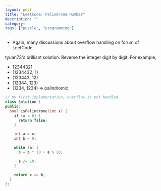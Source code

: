 ```yaml
---
layout: post
title: "LeetCode: Palindrome Number"
description: ""
category:
tags: ["puzzle", "programming"]
---
```


* Again, many discussions about overflow handling on forum of LeetCode.

tyuan73's brilliant solution: Reverse the integer digit by digit.
For example,

* 12344321
* (1234432, 1)
* (123443, 12)
* (12344, 123)
* (1234, 1234) => palindromic

~~~ cpp
// my first implementation, overflow is not handled.
class Solution {
public:
  bool isPalindrome(int x) {
    if (x < 0) {
      return false;
    }

    int a = x;
    int b = 0;

    while (a) {
      b = b * 10 + a % 10;

      a /= 10;
    }

    return x == b;
  }
};
~~~
